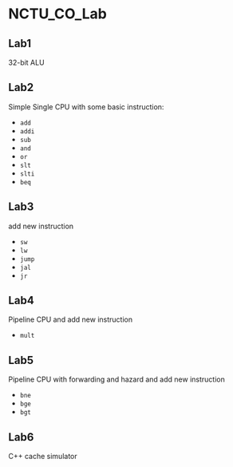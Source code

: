 # NCTU_CO_Lab
## Lab1
32-bit ALU
## Lab2
Simple Single CPU with some basic instruction:
* `add`
* `addi`
* `sub`
* `and`
* `or`
* `slt`
* `slti`
* `beq`
## Lab3
add new instruction 
* `sw`
* `lw`
* `jump`
* `jal`
* `jr`
## Lab4
Pipeline CPU and add new instruction
* `mult`
## Lab5
Pipeline CPU with forwarding and hazard and add new instruction
* `bne`
* `bge`
* `bgt`
## Lab6
C++ cache simulator